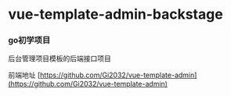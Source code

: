 # vue-template-admin-backstage
### go初学项目
后台管理项目模板的后端接口项目

前端地址 [https://github.com/Gi2032/vue-template-admin](https://github.com/Gi2032/vue-template-admin)